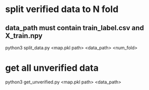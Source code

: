 # split verified data to N fold
## data_path must contain train_label.csv and X_train.npy

python3 split_data.py <map.pkl path> <data_path> <num_fold>

# get all unverified data

python3 get_unverified.py <map.pkl path> <data_path>
